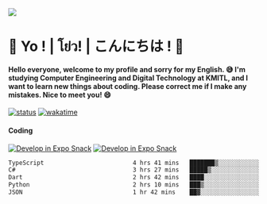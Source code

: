 <a href="#">
  <img src="https://user-images.githubusercontent.com/53619535/207896410-fee92aa4-65f2-4b27-91d3-86f8424178d3.gif" />
</a>

# 👋 Yo ! | โย่ว! | こんにちは ! 👋

<h4>Hello everyone, welcome to my profile and sorry for my English. 😅
I'm studying Computer Engineering and Digital Technology at KMITL, and I want to learn new things about coding. Please correct me if I make any mistakes. Nice to meet you! 😄</h4>

[![status](https://img.shields.io/badge/Freelance-Unavailable-red)](https://whyzotee.vercel.app)
[![wakatime](https://wakatime.com/badge/user/3ff4daa0-dc37-4cca-9446-11cce239b396.svg)](https://wakatime.com/@3ff4daa0-dc37-4cca-9446-11cce239b396)

#### Coding
[![Develop in Expo Snack](https://img.shields.io/badge/Flutter-119EFF.svg?style=for-the-badge&logo=flutter&labelColor=FFF&logoColor=119EFF)](https://flutter.dev/)
[![Develop in Expo Snack](https://img.shields.io/badge/Expo-000.svg?style=for-the-badge&logo=EXPO&labelColor=FFF&logoColor=000)](https://expo.dev/)

<!--START_SECTION:waka-->

```txt
TypeScript                         4 hrs 41 mins   ███████▒░░░░░░░░░░░░░░░░░   28.72 %
C#                                 3 hrs 27 mins   █████▒░░░░░░░░░░░░░░░░░░░   21.18 %
Dart                               2 hrs 42 mins   ████░░░░░░░░░░░░░░░░░░░░░   16.59 %
Python                             2 hrs 10 mins   ███▒░░░░░░░░░░░░░░░░░░░░░   13.32 %
JSON                               1 hr 42 mins    ██▓░░░░░░░░░░░░░░░░░░░░░░   10.45 %
```

<!--END_SECTION:waka-->
